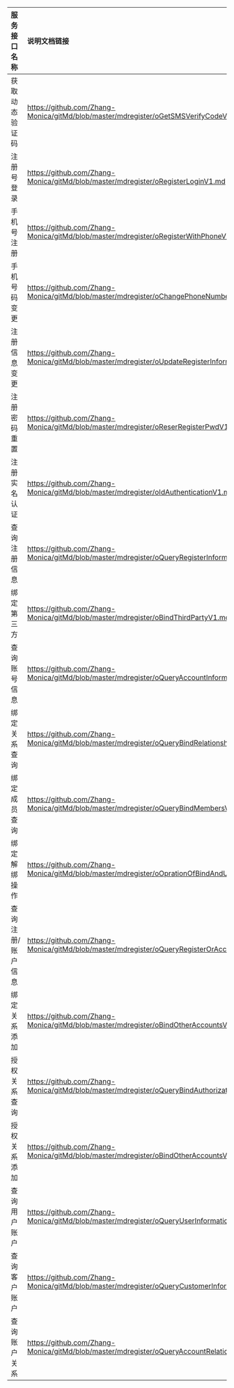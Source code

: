   
| 服务接口名称 | 说明文档链接 |  
| :----------------- | :---------------- |  
| 获取动态验证码 | https://github.com/Zhang-Monica/gitMd/blob/master/mdregister/oGetSMSVerifyCodeV1.md |  
| 注册号登录 | https://github.com/Zhang-Monica/gitMd/blob/master/mdregister/oRegisterLoginV1.md |  
| 手机号注册 | https://github.com/Zhang-Monica/gitMd/blob/master/mdregister/oRegisterWithPhoneV1.md |  
| 手机号码变更 | https://github.com/Zhang-Monica/gitMd/blob/master/mdregister/oChangePhoneNumberV1.md |  
| 注册信息变更 | https://github.com/Zhang-Monica/gitMd/blob/master/mdregister/oUpdateRegisterInformationV1.md |  
| 注册密码重置 | https://github.com/Zhang-Monica/gitMd/blob/master/mdregister/oReserRegisterPwdV1.md |  
| 注册实名认证 | https://github.com/Zhang-Monica/gitMd/blob/master/mdregister/oIdAuthenticationV1.md |  
| 查询注册信息 | https://github.com/Zhang-Monica/gitMd/blob/master/mdregister/oQueryRegisterInformationV1.md |  
| 绑定第三方 | https://github.com/Zhang-Monica/gitMd/blob/master/mdregister/oBindThirdPartyV1.md |  
| 查询账号信息 | https://github.com/Zhang-Monica/gitMd/blob/master/mdregister/oQueryAccountInformationV1.md |  
| 绑定关系查询 | https://github.com/Zhang-Monica/gitMd/blob/master/mdregister/oQueryBindRelationshipsV1.md |  
| 绑定成员查询 | https://github.com/Zhang-Monica/gitMd/blob/master/mdregister/oQueryBindMembersV1.md |  
| 绑定解绑操作 | https://github.com/Zhang-Monica/gitMd/blob/master/mdregister/oOprationOfBindAndUnbindV1.md |  
| 查询注册/账户信息 | https://github.com/Zhang-Monica/gitMd/blob/master/mdregister/oQueryRegisterOrAccountInformationV1.md |  
| 绑定关系添加 | https://github.com/Zhang-Monica/gitMd/blob/master/mdregister/oBindOtherAccountsV1.md |  
| 授权关系查询 | https://github.com/Zhang-Monica/gitMd/blob/master/mdregister/oQueryBindAuthorizationV1.md |  
| 授权关系添加 | https://github.com/Zhang-Monica/gitMd/blob/master/mdregister/oBindOtherAccountsV2.md |  
| 查询用户账户 | https://github.com/Zhang-Monica/gitMd/blob/master/mdregister/oQueryUserInformationV1.md |  
| 查询客户账户 | https://github.com/Zhang-Monica/gitMd/blob/master/mdregister/oQueryCustomerInformationV1.md |  
| 查询账户关系 | https://github.com/Zhang-Monica/gitMd/blob/master/mdregister/oQueryAccountRelationshipV1.md |  
  
